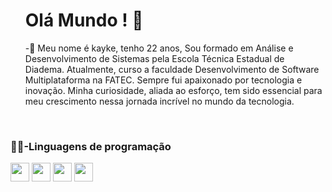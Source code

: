 <div id="user-content-toc">
  <ul>
    <summary style="display-inline">
      <h1>Olá Mundo ! 🤖</h1> 
    </summary>
    <sumary
      <p>-💬 Meu nome é kayke, tenho 22 anos, Sou formado em Análise e Desenvolvimento de Sistemas pela Escola Técnica Estadual de Diadema. Atualmente, curso a faculdade Desenvolvimento de Software Multiplataforma na FATEC.
      Sempre fui apaixonado por tecnologia e inovação. Minha curiosidade, aliada ao esforço, tem sido essencial para meu crescimento nessa jornada incrível no mundo da tecnologia.</p>
    </sumary>
  </ul>
</div>
<br>

<section>
  <h3>👨‍💻-Linguagens de programação</h3>
  <div >
    <img width="30" heigth="30" src="https://cdn.jsdelivr.net/gh/devicons/devicon@latest/icons/html5/html5-plain.svg" />
    <img width="30" heigth="30" src="https://cdn.jsdelivr.net/gh/devicons/devicon@latest/icons/css3/css3-plain.svg" />
    <img width="30" heigth="30" src="https://cdn.jsdelivr.net/gh/devicons/devicon@latest/icons/javascript/javascript-plain.svg" />
    <img width="30" heigth="30" src="https://cdn.jsdelivr.net/gh/devicons/devicon@latest/icons/react/react-original.svg" />
  </div>
</section>


<!-- 
<details>
  <summary>More about me</summary>
</details>
-->
